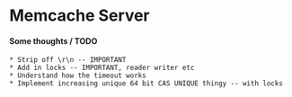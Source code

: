 # Memcache Server


#### Some thoughts / TODO
    * Strip off \r\n -- IMPORTANT
    * Add in locks -- IMPORTANT, reader writer etc
    * Understand how the timeout works
    * Implement increasing unique 64 bit CAS UNIQUE thingy -- with locks
